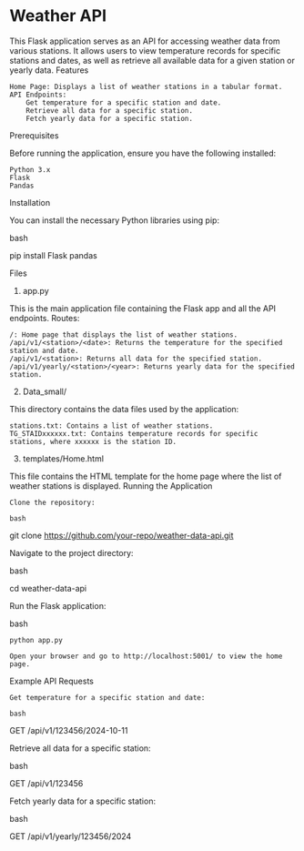 # Weather API

This Flask application serves as an API for accessing weather data from various stations. It allows users to view temperature records for specific stations and dates, as well as retrieve all available data for a given station or yearly data.
Features

    Home Page: Displays a list of weather stations in a tabular format.
    API Endpoints:
        Get temperature for a specific station and date.
        Retrieve all data for a specific station.
        Fetch yearly data for a specific station.

Prerequisites

Before running the application, ensure you have the following installed:

    Python 3.x
    Flask
    Pandas

Installation

You can install the necessary Python libraries using pip:

bash

pip install Flask pandas

Files
1. app.py

This is the main application file containing the Flask app and all the API endpoints.
Routes:

    /: Home page that displays the list of weather stations.
    /api/v1/<station>/<date>: Returns the temperature for the specified station and date.
    /api/v1/<station>: Returns all data for the specified station.
    /api/v1/yearly/<station>/<year>: Returns yearly data for the specified station.

2. Data_small/

This directory contains the data files used by the application:

    stations.txt: Contains a list of weather stations.
    TG_STAIDxxxxxx.txt: Contains temperature records for specific stations, where xxxxxx is the station ID.

3. templates/Home.html

This file contains the HTML template for the home page where the list of weather stations is displayed.
Running the Application

    Clone the repository:

    bash

git clone https://github.com/your-repo/weather-data-api.git

Navigate to the project directory:

bash

cd weather-data-api

Run the Flask application:

bash

    python app.py

    Open your browser and go to http://localhost:5001/ to view the home page.

Example API Requests

    Get temperature for a specific station and date:

    bash

GET /api/v1/123456/2024-10-11

Retrieve all data for a specific station:

bash

GET /api/v1/123456

Fetch yearly data for a specific station:

bash

GET /api/v1/yearly/123456/2024
